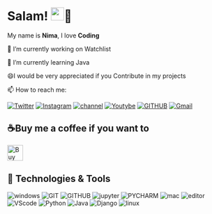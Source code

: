 # Salam! <img src="https://raw.githubusercontent.com/MartinHeinz/MartinHeinz/master/wave.gif"  width="30px">👼
My name is <b>Nima</b>, I love <b>Coding</b>

🔭 I’m currently working on Watchlist

🌱 I’m currently learning Java

😄I would be very appreciated if you Contribute in my projects

📫 How to reach me: 

[![Twitter](https://img.shields.io/badge/Twitter-%231DA1F2.svg?style=for-the-badge&logo=Twitter&logoColor=white)](https://twitter.com/nimiologyy)
[![Instagram](https://img.shields.io/badge/Instagram-%23E4405F.svg?style=for-the-badge&logo=Instagram&logoColor=white)](https://instagram.com/nimiologyy)
[![channel](https://img.shields.io/badge/Channel-2CA5E0?style=for-the-badge&logo=telegram&logoColor=white)](https://t.me/nimiology)
[![Youtybe](https://img.shields.io/badge/Youtube-%23FF0000.svg?style=for-the-badge&logo=YouTube&logoColor=white)](https://www.youtube.com/channel/UCKe5HcYi4v14TjF0BwEoM0w)
[![GITHUB](https://img.shields.io/badge/github-%23121011.svg?style=for-the-badge&logo=github&logoColor=black&color=white)](https://github.com/nimiology)
[![Gmail](https://img.shields.io/badge/-Gmail-c14438?style=for-the-badge&logo=Gmail&logoColor=white)](mailto:nimiologyy@gmail.com)

## ☕Buy me a coffee if you want to
<a href='https://ko-fi.com/J3J758G4Y' target='_blank'><img height='36' style='border:0px;height:36px;' src='https://cdn.ko-fi.com/cdn/kofi3.png?v=2' border='0' alt='Buy Me a Coffee at ko-fi.com' /></a>

## 🔧 Technologies & Tools
![windows](https://img.shields.io/badge/Windows-0078D6?style=for-the-badge&logo=windows&logoColor=white)
![GIT](https://img.shields.io/badge/git-%23F05033.svg?style=for-the-badge&logo=git&logoColor=white)
![GITHUB](https://img.shields.io/badge/github-%23121011.svg?style=for-the-badge&logo=github&logoColor=white)
![jupyter](https://img.shields.io/badge/Jupyter-%23F37626.svg?style=for-the-badge&logo=Jupyter&logoColor=white)
![PYCHARM](https://img.shields.io/badge/pycharm-143?style=for-the-badge&logo=pycharm&logoColor=black&color=black&labelColor=green)
![mac](https://img.shields.io/badge/macos-FCC624?style=for-the-badge&logo=macos&logoColor=white&labelColor=black&color=black)
![editor](https://img.shields.io/badge/IntelliJIDEA-000000.svg?style=for-the-badge&logo=intellij-idea&logoColor=blue)
![VScode](https://img.shields.io/badge/VisualStudioCode-0078d7.svg?style=for-the-badge&logo=visual-studio-code&logoColor=white)
![Python](https://img.shields.io/badge/python-%2314354C.svg?style=for-the-badge&logo=python&logoColor=white)
![Java](https://img.shields.io/badge/java-%23ED8B00.svg?style=for-the-badge&logo=java&logoColor=white)
![Django](https://img.shields.io/badge/django-%23092E20.svg?style=for-the-badge&logo=django&logoColor=white)
![linux](https://img.shields.io/badge/Linux-FCC624?style=for-the-badge&logo=linux&logoColor=black)
<!--
##  &#x1f4c8; GitHub Stats
![Anurag's GitHub stats](https://github-readme-stats.vercel.app/api?username=nimiology&show_icons=true&theme=tokyonight)
![](https://activity-graph.herokuapp.com/graph?username=nimiology&theme=react-dark&area=true)


**nimiology/nimiology** is a ✨ _special_ ✨ repository because its `README.md` (this file) appears on your GitHub profile.

Here are some ideas to get you started:

- 🔭 I’m currently working on ...
- 🌱 I’m currently learning ...
- 👯 I’m looking to collaborate on ...
- 🤔 I’m looking for help with ...
- 💬 Ask me about ...
- 📫 How to reach me: ...
- 😄 Pronouns: ...
- ⚡ Fun fact: ...
-->
